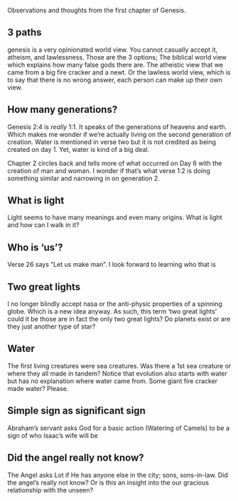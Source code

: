 Observations and thoughts from the first chapter of Genesis.

## 3 paths
genesis is a very opinionated world view. You cannot casually accept it, atheism, and lawlessness. Those are the 3 options; 
The biblical world view which explains how many false gods there are. The atheistic view that we came from a big fire cracker and a newt. Or the lawless world view, which is to say that there is no wrong answer, each person can make up their own view. 

## How many generations?
Genesis 2:4 is _really_ 1:1. It speaks of the generations of heavens and earth. Which makes me wonder if we’re actually living on the second generation of creation. Water is mentioned in verse two but it is not credited as being created on day 1. Yet, water is kind of a big deal.  

Chapter 2 circles back and tells more of what occurred on Day 6 with the creation of man and woman. I wonder if that’s what verse 1:2 is doing something similar and narrowing in on generation 2. 

## What is light
Light seems to have many meanings and even many origins. What is light and how can I walk in it?

## Who is ‘us’?
Verse 26 says “Let us make man”. I look forward to learning who that is

## Two great lights
I no longer blindly accept nasa or the anti-physic properties of a spinning globe. Which is a new idea anyway. As such, this term ‘two great lights’ could it be those are in fact the only two great lights? Do planets exist or are they just another type of star?

## Water
The first living creatures were sea creatures. Was there a 1st sea creature or where they all made in tandem? Notice that evolution also starts with water but has no explanation where water came from. Some giant fire cracker made water? Please.

## Simple sign as significant sign
Abraham’s servant asks God for a basic action (Watering of Camels) to be a sign of who Isaac’s wife will be

## Did the angel really not know?
The Angel asks Lot if He has anyone else in the city; sons, sons-in-law. Did the angel’s really not know? Or is this an insight into the our gracious relationship with the unseen?

